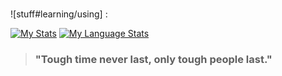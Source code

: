 
### 
![stuff#learning/using] :


[![My Stats](https://github-readme-stats.vercel.app/api?username=wlsp&hide=issues&count_private=true&theme=material-palenight&showicons=true&layout=compact)]()
[![My Language Stats](https://github-readme-stats.vercel.app/api/top-langs/?username=wlsp&langs_count=5&theme=material-palenight&layout=compact)]()





> ### "Tough time never last, only tough people last."

<!--
**wlsp/wlsp** is a ✨ _special_ ✨ repository because its `README.md` (this file) appears on your GitHub profile.

Here are some ideas to get you started:


-->
